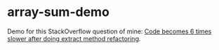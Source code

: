 # array-sum-demo

Demo for this StackOverflow question of mine: [Code becomes 6 times slower after doing extract method refactoring](https://stackoverflow.com/q/58867767/262403).
